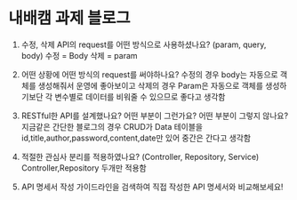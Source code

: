 # 내배캠 과제 블로그

1. 수정, 삭제 API의 request를 어떤 방식으로 사용하셨나요? (param, query, body)
    수정 = Body       삭제 = param
    
2. 어떤 상황에 어떤 방식의 request를 써야하나요?
  수정의 경우 body는 자동으로 객체를 생성해줘서 운영에 좋아보이고 삭제의 경우 Param은 자동으로 객체를 생성하기보단 각 변수별로 데이터를 비워줄 수 있으므로 좋다고 생각함

3. RESTful한 API를 설계했나요? 어떤 부분이 그런가요? 어떤 부분이 그렇지 않나요?
  지금같은 간단한 블로그의 경우 CRUD가 Data 테이블을 id,title,author,password,content,date만 있어 중간은 간다고 생각함

4. 적절한 관심사 분리를 적용하였나요? (Controller, Repository, Service)
    Controller,Repository 두개만 적용함

5. API 명세서 작성 가이드라인을 검색하여 직접 작성한 API 명세서와 비교해보세요!
